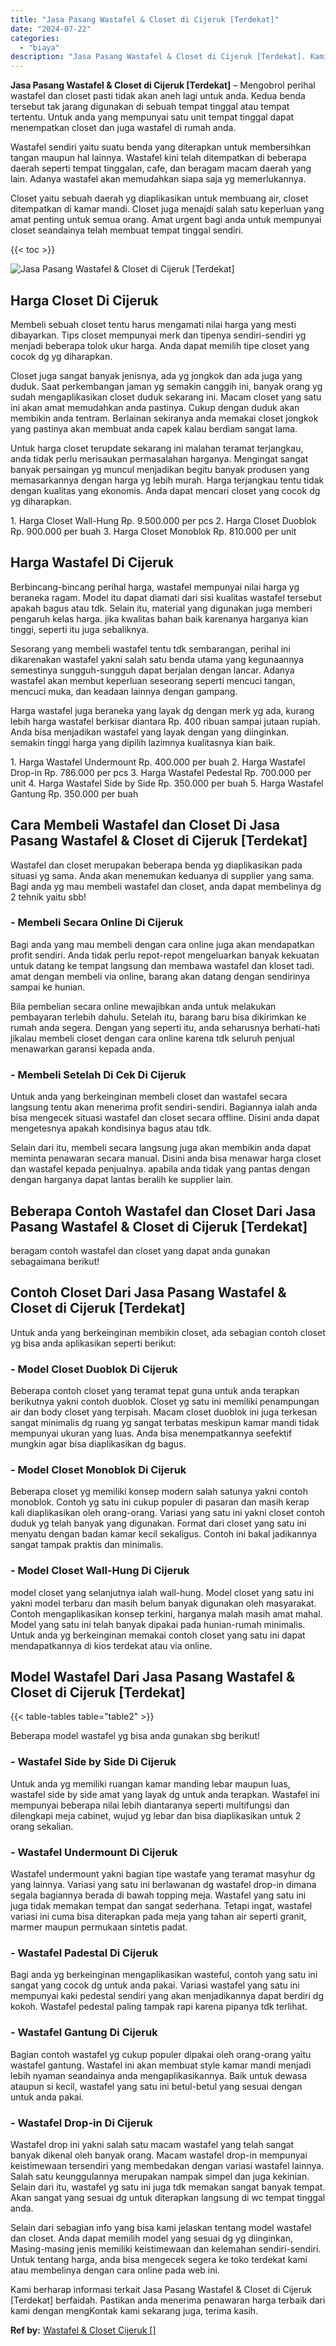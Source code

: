 ```yaml
---
title: "Jasa Pasang Wastafel & Closet di Cijeruk [Terdekat]"
date: "2024-07-22"
categories: 
  - "biaya"
description: "Jasa Pasang Wastafel & Closet di Cijeruk [Terdekat]. Kami berharap informasi terkait Jasa Pasang Wastafel & Closet di Cijeruk [Terdekat] berfaidah. Pastika..."
---
```


**Jasa Pasang Wastafel & Closet di Cijeruk \[Terdekat\]** – Mengobrol perihal wastafel dan closet pasti tidak akan aneh lagi untuk anda. Kedua benda tersebut tak jarang digunakan di sebuah tempat tinggal atau tempat tertentu. Untuk anda yang mempunyai satu unit tempat tinggal dapat menempatkan closet dan juga wastafel di rumah anda.

Wastafel sendiri yaitu suatu benda yang diterapkan untuk membersihkan tangan maupun hal lainnya. Wastafel kini telah ditempatkan di beberapa daerah seperti tempat tinggalan, cafe, dan beragam macam daerah yang lain. Adanya wastafel akan memudahkan siapa saja yg memerlukannya.

Closet yaitu sebuah daerah yg diaplikasikan untuk membuang air, closet ditempatkan di kamar mandi. Closet juga menajdi salah satu keperluan yang amat penting untuk semua orang. Amat urgent bagi anda untuk mempunyai closet seandainya telah membuat tempat tinggal sendiri.

{{< toc >}}

![Jasa Pasang Wastafel & Closet di Cijeruk [Terdekat]](/images/wastafel-closet-murah66.png)

## Harga Closet Di Cijeruk

Membeli sebuah closet tentu harus mengamati nilai harga yang mesti dibayarkan. Tips closet mempunyai merk dan tipenya sendiri-sendiri yg menjadi beberapa tolok ukur harga. Anda dapat memilih tipe closet yang cocok dg yg diharapkan.

Closet juga sangat banyak jenisnya, ada yg jongkok dan ada juga yang duduk. Saat perkembangan jaman yg semakin canggih ini, banyak orang yg sudah mengaplikasikan closet duduk sekarang ini. Macam closet yang satu ini akan amat memudahkan anda pastinya. Cukup dengan duduk akan membikin anda tentram. Berlainan sekiranya anda memakai closet jongkok yang pastinya akan membuat anda capek kalau berdiam sangat lama.

Untuk harga closet terupdate sekarang ini malahan teramat terjangkau, anda tidak perlu merisaukan permasalahan harganya. Mengingat sangat banyak persaingan yg muncul menjadikan begitu banyak produsen yang memasarkannya dengan harga yg lebih murah. Harga terjangkau tentu tidak dengan kualitas yang ekonomis. Anda dapat mencari closet yang cocok dg yg diharapkan.

1\. Harga Closet Wall-Hung Rp. 9.500.000 per pcs 2. Harga Closet Duoblok Rp. 900.000 per buah 3. Harga Closet Monoblok Rp. 810.000 per unit

## Harga Wastafel Di Cijeruk

Berbincang-bincang perihal harga, wastafel mempunyai nilai harga yg beraneka ragam. Model itu dapat diamati dari sisi kualitas wastafel tersebut apakah bagus atau tdk. Selain itu, material yang digunakan juga memberi pengaruh kelas harga. jika kwalitas bahan baik karenanya harganya kian tinggi, seperti itu juga sebaliknya.

Sesorang yang membeli wastafel tentu tdk sembarangan, perihal ini dikarenakan wastafel yakni salah satu benda utama yang kegunaannya semestinya sungguh-sungguh dapat berjalan dengan lancar. Adanya wastafel akan membut keperluan seseorang seperti mencuci tangan, mencuci muka, dan keadaan lainnya dengan gampang.

Harga wastafel juga beraneka yang layak dg dengan merk yg ada, kurang lebih harga wastafel berkisar diantara Rp. 400 ribuan sampai jutaan rupiah. Anda bisa menjadikan wastafel yang layak dengan yang diinginkan. semakin tinggi harga yang dipilih lazimnya kualitasnya kian baik.

1\. Harga Wastafel Undermount Rp. 400.000 per buah 2. Harga Wastafel Drop-in Rp. 786.000 per pcs 3. Harga Wastafel Pedestal Rp. 700.000 per unit 4. Harga Wastafel Side by Side Rp. 350.000 per buah 5. Harga Wastafel Gantung Rp. 350.000 per buah

## Cara Membeli Wastafel dan Closet Di Jasa Pasang Wastafel & Closet di Cijeruk \[Terdekat\]

Wastafel dan closet merupakan beberapa benda yg diaplikasikan pada situasi yg sama. Anda akan menemukan keduanya di supplier yang sama. Bagi anda yg mau membeli wastafel dan closet, anda dapat membelinya dg 2 tehnik yaitu sbb!

### \- Membeli Secara Online Di Cijeruk

Bagi anda yang mau membeli dengan cara online juga akan mendapatkan profit sendiri. Anda tidak perlu repot-repot mengeluarkan banyak kekuatan untuk datang ke tempat langsung dan membawa wastafel dan kloset tadi. amat dengan membeli via online, barang akan datang dengan sendirinya sampai ke hunian.

Bila pembelian secara online mewajibkan anda untuk melakukan pembayaran terlebih dahulu. Setelah itu, barang baru bisa dikirimkan ke rumah anda segera. Dengan yang seperti itu, anda seharusnya berhati-hati jikalau membeli closet dengan cara online karena tdk seluruh penjual menawarkan garansi kepada anda.

### \- Membeli Setelah Di Cek Di Cijeruk

Untuk anda yang berkeinginan membeli closet dan wastafel secara langsung tentu akan menerima profit sendiri-sendiri. Bagiannya ialah anda bisa mengecek situasi wastafel dan closet secara offline. Disini anda dapat mengetesnya apakah kondisinya bagus atau tdk.

Selain dari itu, membeli secara langsung juga akan membikin anda dapat meminta penawaran secara manual. Disini anda bisa menawar harga closet dan wastafel kepada penjualnya. apabila anda tidak yang pantas dengan dengan harganya dapat lantas beralih ke supplier lain.

## Beberapa Contoh Wastafel dan Closet Dari Jasa Pasang Wastafel & Closet di Cijeruk \[Terdekat\]

beragam contoh wastafel dan closet yang dapat anda gunakan sebagaimana berikut!

## Contoh Closet Dari Jasa Pasang Wastafel & Closet di Cijeruk \[Terdekat\]

Untuk anda yang berkeinginan membikin closet, ada sebagian contoh closet yg bisa anda aplikasikan seperti berikut:

### \- Model Closet Duoblok Di Cijeruk

Beberapa contoh closet yang teramat tepat guna untuk anda terapkan berikutnya yakni contoh duoblok. Closet yg satu ini memiliki penampungan air dan body closet yang terpisah. Macam closet duoblok ini juga terkesan sangat minimalis dg ruang yg sangat terbatas meskipun kamar mandi tidak mempunyai ukuran yang luas. Anda bisa menempatkannya seefektif mungkin agar bisa diaplikasikan dg bagus.

### \- Model Closet Monoblok Di Cijeruk

Beberapa closet yg memiliki konsep modern salah satunya yakni contoh monoblok. Contoh yg satu ini cukup populer di pasaran dan masih kerap kali diaplikasikan oleh orang-orang. Variasi yang satu ini yakni closet contoh duduk yg telah banyak yang digunakan. Format dari closet yang satu ini menyatu dengan badan kamar kecil sekaligus. Contoh ini bakal jadikannya sangat tampak praktis dan minimalis.

### \- Model Closet Wall-Hung Di Cijeruk

model closet yang selanjutnya ialah wall-hung. Model closet yang satu ini yakni model terbaru dan masih belum banyak digunakan oleh masyarakat. Contoh mengaplikasikan konsep terkini, harganya malah masih amat mahal. Model yang satu ini telah banyak dipakai pada hunian-rumah minimalis. Untuk anda yg berkeinginan memakai contoh closet yang satu ini dapat mendapatkannya di kios terdekat atau via online.

## Model Wastafel Dari Jasa Pasang Wastafel & Closet di Cijeruk \[Terdekat\]

{{< table-tables table="table2" >}}

Beberapa model wastafel yg bisa anda gunakan sbg berikut!

### \- Wastafel Side by Side Di Cijeruk

Untuk anda yg memiliki ruangan kamar manding lebar maupun luas, wastafel side by side amat yang layak dg untuk anda terapkan. Wastafel ini mempunyai beberapa nilai lebih diantaranya seperti multifungsi dan dilengkapi meja cabinet, wujud yg lebar dan bisa diaplikasikan untuk 2 orang sekalian.

### \- Wastafel Undermount Di Cijeruk

Wastafel undermount yakni bagian tipe wastafe yang teramat masyhur dg yang lainnya. Variasi yang satu ini berlawanan dg wastafel drop-in dimana segala bagiannya berada di bawah topping meja. Wastafel yang satu ini juga tidak memakan tempat dan sangat sederhana. Tetapi ingat, wastafel variasi ini cuma bisa diterapkan pada meja yang tahan air seperti granit, marmer maupun permukaan sintetis padat.

### \- Wastafel Padestal Di Cijeruk

Bagi anda yg berkeinginan mengaplikasikan wasteful, contoh yang satu ini sangat yang cocok dg untuk anda pakai. Variasi wastafel yang satu ini mempunyai kaki pedestal sendiri yang akan menjadikannya dapat berdiri dg kokoh. Wastafel pedestal paling tampak rapi karena pipanya tdk terlihat.

### \- Wastafel Gantung Di Cijeruk

Bagian contoh wastafel yg cukup populer dipakai oleh orang-orang yaitu wastafel gantung. Wastafel ini akan membuat style kamar mandi menjadi lebih nyaman seandainya anda mengaplikasikannya. Baik untuk dewasa ataupun si kecil, wastafel yang satu ini betul-betul yang sesuai dengan untuk anda pakai.

### \- Wastafel Drop-in Di Cijeruk

Wastafel drop ini yakni salah satu macam wastafel yang telah sangat banyak dikenal oleh banyak orang. Macam wastafel drop-in mempunyai keistimewaan tersendiri yang membedakan dengan variasi wastafel lainnya. Salah satu keunggulannya merupakan nampak simpel dan juga kekinian. Selain dari itu, wastafel yg satu ini juga tdk memakan sangat banyak tempat. Akan sangat yang sesuai dg untuk diterapkan langsung di wc tempat tinggal anda.

Selain dari sebagian info yang bisa kami jelaskan tentang model wastafel dan closet. Anda dapat memilih model yang sesuai dg yg diinginkan, Masing-masing jenis memiliki keistimewaan dan kelemahan sendiri-sendiri. Untuk tentang harga, anda bisa mengecek segera ke toko terdekat kami atau membelinya dengan cara online pada web ini.

Kami berharap informasi terkait Jasa Pasang Wastafel & Closet di Cijeruk \[Terdekat\] berfaidah. Pastikan anda menerima penawaran harga terbaik dari kami dengan mengKontak kami sekarang juga, terima kasih.

**Ref by:** [Wastafel & Closet Cijeruk []](https://id.wikipedia.org/wiki/Wastafel)
